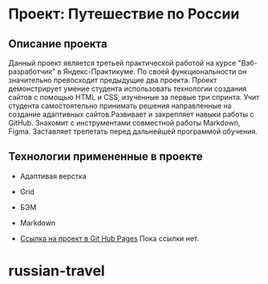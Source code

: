 # Проект: Путешествие по России

## **Описание проекта**

Данный проект является третьей практической работой на курсе
"Вэб-разработчик" в Яндекс-Практикуме. По своей функциональности он значительно превосходит предыдущие два проекта. Проект демонстрирует умение студента использовать технологии создания сайтов с помощью HTML и CSS, изученные за первые три спринта. Учит студента самостоятельно принимать решения направленные на создание адаптивных сайтов.Развивает и закрепляет навыки работы с GitHub. Знакомит с инструментами совместной работы Markdown, Figma. Заставляет трепетать перед дальнейшей программой обучения.

## **Технологии примененные в проекте**
* Адаптивая верстка
* Grid
* БЭМ
* Markdown

* [Ссылка на проект в Git Hub Pages]() Пока ссылки нет.
# russian-travel
